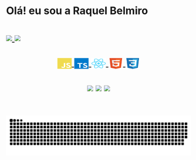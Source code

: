<h1> Olá! eu sou a Raquel Belmiro <h1>


 <div>
  <a href="https://github.com/raquelbelmiro"> 
  <img height="180em" src="https://github-readme-stats.vercel.app/api?username=RaquelBelmiro&show_icons=true&theme=dracula&include_all_commits=true&count_private=true"/>
  <img height="180em" src="https://github-readme-stats.vercel.app/api/top-langs/?username=RaquelBelmiro&layout=compact&langs_count=7&theme=dracula"/>
</div>
<div style="display: inline_block" align="center"><br>
  <img align="center" alt="Raquel-Js" height="30" width="40" src="https://raw.githubusercontent.com/devicons/devicon/master/icons/javascript/javascript-plain.svg">
  <img align="center" alt="Raquel-Ts" height="30" width="40" src="https://raw.githubusercontent.com/devicons/devicon/master/icons/typescript/typescript-plain.svg">
  <img align="center" alt="Raquel-React" height="30" width="40" src="https://raw.githubusercontent.com/devicons/devicon/master/icons/react/react-original.svg">
  <img align="center" alt="Raquel-HTML" height="30" width="40" src="https://raw.githubusercontent.com/devicons/devicon/master/icons/html5/html5-original.svg">
  <img align="center" alt="Raquel-CSS" height="30" width="40" src="https://raw.githubusercontent.com/devicons/devicon/master/icons/css3/css3-original.svg">
</div>
  
 <br>
  
  <div align="center"> 
    <a href="https://www.instagram.com/ra.quelsilva9/" target="_blank"><img src="https://img.shields.io/badge/-Instagram-%23E4405F?style=for-the-badge&logo=instagram&logoColor=white" target="_blank" target="_blank"></a>
    <a href = "mailto:raquelsilvabelmiro@gmail.com"><img src="https://img.shields.io/badge/-Gmail-%23333?style=for-the-badge&logo=gmail&logoColor=white" target="_blank"></a>
    <a href="https://www.linkedin.com/in/raquel-belmiro/" target="_blank"><img src="https://img.shields.io/badge/-LinkedIn-%230077B5?style=for-the-badge&logo=linkedin&logoColor=white" target="_blank"></a> 
  
   ##
   
   ![Snake animation](https://github.com/RaquelBelmiro/RaquelBelmiro/blob/output/github-contribution-grid-snake.svg)
  </div>
  
  
